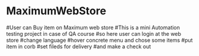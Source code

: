# MaximumWebStore
#User can Buy item on Maximum web store
#This is a mini Automation testing project in case of QA course
#so here user can login at the web store
#change language
#hover concrete menu and chose some items
#put item in corb
#set fileds for delivery
#and make a check out
